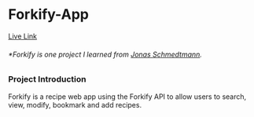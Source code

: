 # Forkify-App

[Live Link](https://forkify-alex24.netlify.app/)

###### \*Forkify is one project I learned from [Jonas Schmedtmann](https://www.udemy.com/share/101WfeAEYbdllRRHQH/).

### Project Introduction

Forkify is a recipe web app using the Forkify API to allow users to search, view, modify, bookmark and add recipes.
